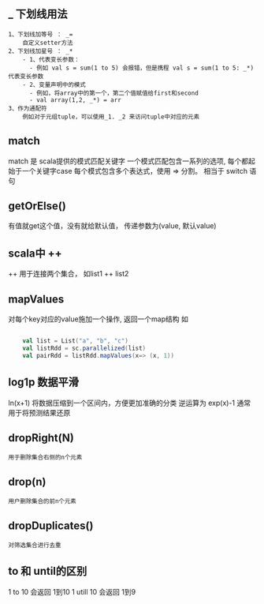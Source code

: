 ## _ 下划线用法
    1、下划线加等号 ： _=
        自定义setter方法
    2、下划线加星号 ： _*
        - 1、代表变长参数：
          - 例如 val s = sum(1 to 5) 会报错，但是携程 val s = sum(1 to 5: _*)代表变长参数
        - 2、变量声明中的模式
          - 例如，将array中的第一个，第二个值赋值给first和second
          - val array(1,2, _*) = arr
    3、作为通配符
        例如对于元组tuple，可以使用_1. _2 来访问tuple中对应的元素

## match
  match 是 scala提供的模式匹配关键字
  一个模式匹配包含一系列的选项, 每个都起始于一个关键字case
  每个模式包含多个表达式，使用 => 分割。
  相当于 switch 语句

## getOrElse()
  有值就get这个值，没有就给默认值，
  传递参数为(value, 默认value)

## scala中 ++
  ++ 用于连接两个集合， 如list1 ++ list2 

## mapValues
  对每个key对应的value施加一个操作, 返回一个map结构
  如
  ```scala

      val list = List("a", "b", "c")
      val listRdd = sc.parallelized(list)
      val pairRdd = listRdd.mapValues(x=> (x, 1))

  ```

## log1p 数据平滑
   ln(x+1) 将数据压缩到一个区间内，方便更加准确的分类
   逆运算为 exp(x)-1 通常用于将预测结果还原

## dropRight(N)
    用于删除集合右侧的n个元素

## drop(n)
    用户删除集合的前n个元素

## dropDuplicates()
    对筛选集合进行去重

## to 和 until的区别
   1 to 10 会返回 1到10
   1 utill 10 会返回 1到9
